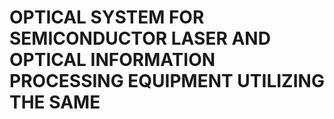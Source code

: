 # OPTICAL SYSTEM FOR SEMICONDUCTOR LASER AND OPTICAL INFORMATION PROCESSING EQUIPMENT UTILIZING THE SAME